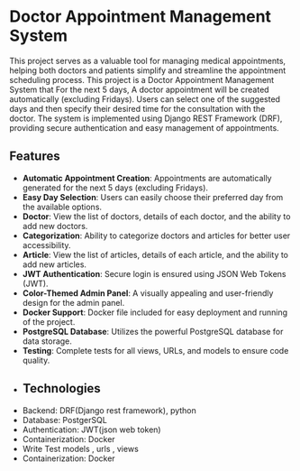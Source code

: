 # Doctor Appointment Management System
This project serves as a valuable tool for managing medical appointments, helping both doctors and patients simplify and streamline the appointment scheduling process.
This project is a Doctor Appointment Management System that For the next 5 days, 
A doctor appointment will be created automatically (excluding Fridays). Users can select one of the suggested days and then specify their desired time for the consultation with the doctor. The system is implemented using Django REST Framework (DRF), providing secure authentication and easy management of appointments.

##  Features

- **Automatic Appointment Creation**: Appointments are automatically generated for the next 5 days (excluding Fridays).
- **Easy Day Selection**: Users can easily choose their preferred day from the available options.
- **Doctor**: View the list of doctors, details of each doctor, and the ability to add new doctors.
- **Categorization**: Ability to categorize doctors and articles for better user accessibility.
- **Article**: View the list of articles, details of each article, and the ability to add new articles.
- **JWT Authentication**: Secure login is ensured using JSON Web Tokens (JWT).
- **Color-Themed Admin Panel**: A visually appealing and user-friendly design for the admin panel.
- **Docker Support**: Docker file included for easy deployment and running of the project.
- **PostgreSQL Database**: Utilizes the powerful PostgreSQL database for data storage.
- **Testing**: Complete tests for all views, URLs, and models to ensure code quality.
- 
  ## Technologies
- Backend: DRF(Django rest framework), python
- Database: PostgerSQL
- Authentication: JWT(json web token)
- Containerization: Docker
- Write Test models , urls , views
- Containerization: Docker
